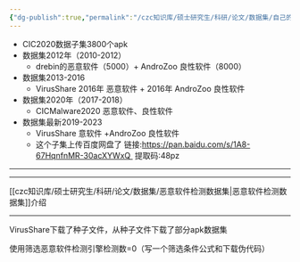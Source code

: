 ```yaml
---
{"dg-publish":true,"permalink":"/czc知识库/硕士研究生/科研/论文/数据集/自己的数据集/","dgPassFrontmatter":true,"created":"2024-11-04T20:35:23.879+08:00","updated":"2024-12-08T16:50:54.928+08:00"}
---
```



- CIC2020数据子集3800个apk
- 数据集2012年（2010-2012）
	- drebin的恶意软件（5000）+ AndroZoo 良性软件（8000）
- 数据集2013-2016
	- VirusShare 2016年 恶意软件 + 2016年 AndroZoo 良性软件
- 数据集2020年（2017-2018）
	- CICMalware2020 恶意软件、良性软件
- 数据集最新2019-2023
	- VirusShare 意软件 +AndroZoo 良性软件
	- 这个子集上传百度网盘了
		链接:https://pan.baidu.com/s/1A8-67HqnfnMR-30acXYWxQ 
		提取码:48pz




---
---

[[czc知识库/硕士研究生/科研/论文/数据集/恶意软件检测数据集\|恶意软件检测数据集]]介绍

---


VirusShare下载了种子文件，从种子文件下载了部分apk数据集


使用筛选恶意软件检测引擎检测数=0（写一个筛选条件公式和下载伪代码）